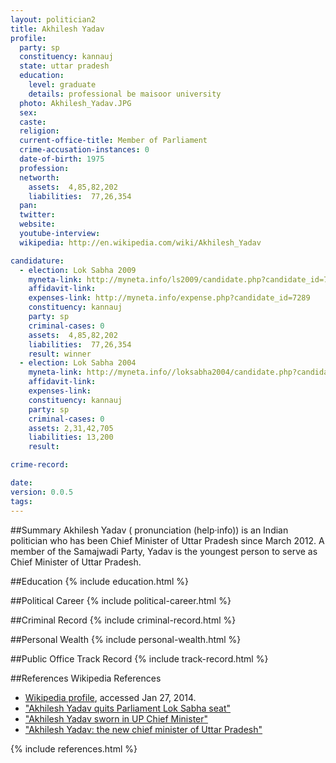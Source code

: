 ```yaml
---
layout: politician2
title: Akhilesh Yadav
profile: 
  party: sp
  constituency: kannauj
  state: uttar pradesh
  education: 
    level: graduate
    details: professional be maisoor university
  photo: Akhilesh_Yadav.JPG
  sex: 
  caste: 
  religion: 
  current-office-title: Member of Parliament
  crime-accusation-instances: 0
  date-of-birth: 1975
  profession: 
  networth: 
    assets:  4,85,82,202
    liabilities:  77,26,354
  pan: 
  twitter: 
  website: 
  youtube-interview: 
  wikipedia: http://en.wikipedia.com/wiki/Akhilesh_Yadav

candidature: 
  - election: Lok Sabha 2009
    myneta-link: http://myneta.info/ls2009/candidate.php?candidate_id=7289
    affidavit-link: 
    expenses-link: http://myneta.info/expense.php?candidate_id=7289
    constituency: kannauj 
    party: sp
    criminal-cases: 0
    assets:  4,85,82,202
    liabilities:  77,26,354
    result: winner 
  - election: Lok Sabha 2004
    myneta-link: http://myneta.info//loksabha2004/candidate.php?candidate_id=4517
    affidavit-link: 
    expenses-link: 
    constituency: kannauj 
    party: sp
    criminal-cases: 0
    assets: 2,31,42,705
    liabilities: 13,200
    result:  

crime-record: 

date: 
version: 0.0.5
tags: 
---
```

##Summary
Akhilesh Yadav ( pronunciation (help·info)) is an Indian politician who has been Chief Minister of Uttar Pradesh since March 2012. A member of the Samajwadi Party, Yadav is the youngest person to serve as Chief Minister of Uttar Pradesh.




##Education
{% include education.html %}


##Political Career
{% include political-career.html %}


##Criminal Record
{% include criminal-record.html %}


##Personal Wealth
{% include personal-wealth.html %}


##Public Office Track Record
{% include track-record.html %}


##References
Wikipedia References
- [Wikipedia profile]({{page.profile.wikipedia}}), accessed Jan 27, 2014.
- ["Akhilesh Yadav quits Parliament Lok Sabha seat"][wiki1]
- ["Akhilesh Yadav sworn in UP Chief Minister"][wiki2]
- ["Akhilesh Yadav: the new chief minister of Uttar Pradesh"][wiki3]

[wiki1]: http://www.dnaindia.com/india/report_akhilesh-yadav-quits-lok-sabha-seat_1684354
[wiki2]: http://www.thehindu.com/news/national/article2998039.ece?homepage=true
[wiki3]: http://www.bbc.co.uk/news/world-asia-india-17336261


{% include references.html %}